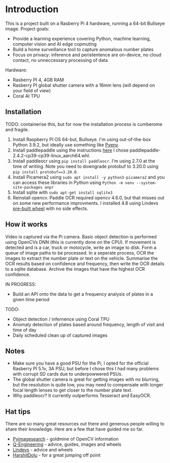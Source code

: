 # Introduction

This is a project built on a Rasberry Pi 4 hardware, running a 64-bit Bullseye image. 
Project goals:
- Provide a learning experience covering Python, machine learning, computer vision and AI edge copmuting
- Build a home surveillance tool to capture anomalous number plates
- Focus on privacy: inference and peristentence are on-device, no cloud contact, no unneccessary processing of data

Hardware:
- Rasberry PI 4, 4GB RAM
- Rasberry PI global shutter camera with a 16mm lens (will depend on your field of view)
- Coral AI TPU




## Installation
 
TODO: containerise this, but for now the installation process is cumberome and fragile.

1. Install Raspberry PI OS 64-but, Bullseye. I'm using out-of-the-box Python 3.9.2, but ideally use something like [Pyenv](https://github.com/pyenv/pyenv).
2. Install paddlepaddle using the instructions [here](https://github.com/Qengineering/Paddle-Raspberry-Pi) I chose paddlepaddle-2.4.2-cp39-cp39-linux_aarch64.whl.
3. Install paddleocr using ```pip install paddleocr```. I'm using 2.7.0 at the time of writing. Note you need to downgrade protobuf to 3.20.0 using ```pip install protobuf==3.20.0```.
4. Install Picamera2 using ```sudo apt install -y python3-picamera2``` and you can access these libraries in Python using ```Python -m venv --system-site-packages anpr```
5. Install sqlite with ```sudo apt-get install sqlite3```
6. Reinstall opencv. Paddle OCR required opencv 4.6.0, but that misses out on some new performance improvments. I installed 4.8 using Lindevs [pre-built wheel](https://lindevs.com/install-precompiled-opencv-on-raspberry-pi/) with no side effects.

## How it works

Video is captured via the Pi camera. Basic object detection is performed using OpenCVs DNN (this is currently done on the CPU). If movement is detected and is a car, truck or motocycle, write an image to disk. Form a queue of image paths to be processed. In a seperate process, OCR the images to extract the number plate or text on the vehicle. Summarise the OCR results based on confidence and frequency, then write the OCR details to a sqlite database. Archive the images that have the highest OCR confidence.

IN PROGRESS:
- Build an API onto the data to get a frequency analysis of plates in a given time period

TODO: 
- Object detection / infernence using Coral TPU
- Anomaly detection of plates based around frequency, length of visit and time of day
- Daily scheduled clean up of captured images

## Notes
 - Make sure you have a good PSU for the Pi, I opted for the official Rasberry PI 5.1v, 3A PSU, but before I chose this I had many problems with corrupt SD cards due to underpowwered PSUs.
 - The global shutter camera is great for getting images with no blurring, but the resolution is quite low, you may need to compensate with longer focal length lenses to get closer to the number plate text.
 - Why paddleocr? It currently outperforms Tesseract and EasyOCR.


## Hat tips
There are so many great resources out there and generous people willing to share their knowledge. Here are a few that have guided me so far.
- [Pyimagesearch](https://pyimagesearch.com/) - goldmine of OpenCV information
- [Q-Engineering](https://qengineering.eu/) - advice, guides, images and wheels
- [Lindevs](https://lindevs.com/) - advice and wheels
- [HarshitDolu](https://github.com/HarshitDolu/Object-Detection-using-COCO-dataset) - for a great jumping off point







